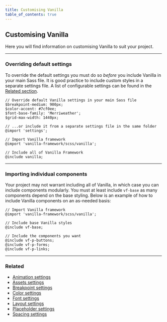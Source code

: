 ```yaml
---
title: Customising Vanilla
table_of_contents: true
---
```


## Customising Vanilla

Here you will find information on customising Vanilla to suit your project.

---

### Overriding default settings

To override the default settings you must do so *before* you include Vanilla in your main Sass file. It is good practice to include custom styles in a separate settings file. A list of configurable settings can be found in the [Related section](#related).

```
// Override default Vanilla settings in your main Sass file
$breakpoint-medium: 900px;
$color-accent: #7cf0ee;
$font-base-family: 'Merriweather';
$grid-max-width: 1440px;

// ...or include it from a separate settings file in the same folder
@import 'settings';

// Import Vanilla framework
@import 'vanilla-framework/scss/vanilla';

// Include all of Vanilla Framework
@include vanilla;
```

---

### Importing individual components

Your project may not warrant including all of Vanilla, in which case you can include components modularly. You must at least include `vf-base` as many components depend on the base styling. Below is an example of how to include Vanilla components on an as-needed basis:

```
// Import Vanilla framework
@import 'vanilla-framework/scss/vanilla';

// Include base Vanilla styles
@include vf-base;

// Include the components you want
@include vf-p-buttons;
@include vf-p-forms;
@include vf-p-links;
```

---

### Related

* [Animation settings](/en/settings/animation-settings)
* [Assets settings](/en/settings/assets-settings)
* [Breakpoint settings](/en/settings/breakpoint-settings)
* [Color settings](/en/settings/color-settings)
* [Font settings](/en/settings/font-settings)
* [Layout settings](/en/settings/layout-settings)
* [Placeholder settings](/en/settings/placeholder-settings)
* [Spacing settings](/en/settings/spacing-settings)
